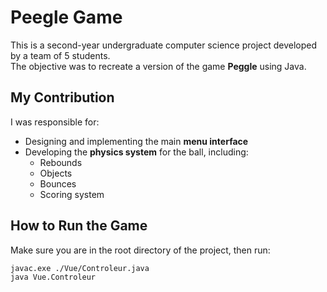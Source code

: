 # Peegle Game

This is a second-year undergraduate computer science project developed by a team of 5 students.  
The objective was to recreate a version of the game **Peggle** using Java.

## My Contribution

I was responsible for:
- Designing and implementing the main **menu interface**
- Developing the **physics system** for the ball, including:
  - Rebounds
  - Objects
  - Bounces
  - Scoring system

## How to Run the Game

Make sure you are in the root directory of the project, then run:

```bash
javac.exe ./Vue/Controleur.java
java Vue.Controleur
